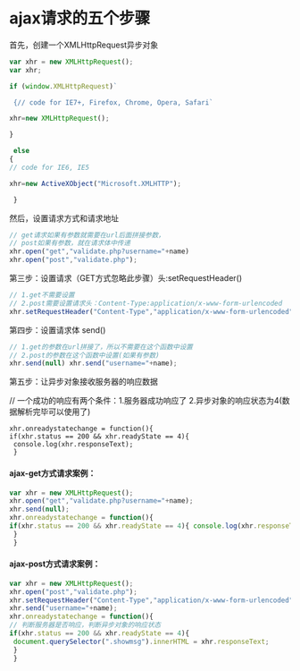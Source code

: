 # ajax请求的五个步骤

首先，创建一个XMLHttpRequest异步对象



```javascript
var xhr = new XMLHttpRequest();
var xhr;

if (window.XMLHttpRequest)`

 {// code for IE7+, Firefox, Chrome, Opera, Safari` 

xhr=new XMLHttpRequest();

}

 else 
{
// code for IE6, IE5 

xhr=new ActiveXObject("Microsoft.XMLHTTP");

 }
```

然后，设置请求方式和请求地址

```javascript
// get请求如果有参数就需要在url后面拼接参数，
// post如果有参数，就在请求体中传递 
xhr.open("get","validate.php?username="+name)
xhr.open("post","validate.php");
```

第三步：设置请求（GET方式忽略此步骤）头:setRequestHeader()

```javascript
// 1.get不需要设置
// 2.post需要设置请求头：Content-Type:application/x-www-form-urlencoded
xhr.setRequestHeader("Content-Type","application/x-www-form-urlencoded");
```

第四步：设置请求体 send()

```javascript
// 1.get的参数在url拼接了，所以不需要在这个函数中设置
// 2.post的参数在这个函数中设置(如果有参数)
xhr.send(null) xhr.send("username="+name);
```

第五步：让异步对象接收服务器的响应数据

// 一个成功的响应有两个条件：1.服务器成功响应了 2.异步对象的响应状态为4(数据解析完毕可以使用了)

```
xhr.onreadystatechange = function(){ 
if(xhr.status == 200 && xhr.readyState == 4){ 
 console.log(xhr.responseText);
 }
```

#### ajax-get方式请求案例：

```javascript
var xhr = new XMLHttpRequest();
xhr.open("get","validate.php?username="+name);
xhr.send(null);
xhr.onreadystatechange = function(){
if(xhr.status == 200 && xhr.readyState == 4){ console.log(xhr.responseText); document.querySelector(".showmsg").innerHTML = xhr.responseText;;
 }
 }
```

#### ajax-post方式请求案例：

```javascript
var xhr = new XMLHttpRequest();
xhr.open("post","validate.php");
xhr.setRequestHeader("Content-Type","application/x-www-form-urlencoded");
xhr.send("username="+name);
xhr.onreadystatechange = function(){
// 判断服务器是否响应，判断异步对象的响应状态
if(xhr.status == 200 && xhr.readyState == 4){
 document.querySelector(".showmsg").innerHTML = xhr.responseText;
 }
 }
```

